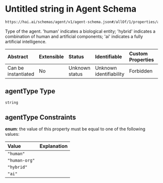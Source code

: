 # Untitled string in Agent Schema

```txt
https://hai.ai/schemas/agent/v1/agent-schema.json#/allOf/1/properties/agentType
```

Type of the agent. 'human' indicates a biological entity; 'hybrid' indicates a combination of human and artificial components; 'ai' indicates a fully artificial intelligence.

| Abstract            | Extensible | Status         | Identifiable            | Custom Properties | Additional Properties | Access Restrictions | Defined In                                                                             |
| :------------------ | :--------- | :------------- | :---------------------- | :---------------- | :-------------------- | :------------------ | :------------------------------------------------------------------------------------- |
| Can be instantiated | No         | Unknown status | Unknown identifiability | Forbidden         | Allowed               | none                | [agent.schema.json\*](../../schemas/agent/v1/agent.schema.json "open original schema") |

## agentType Type

`string`

## agentType Constraints

**enum**: the value of this property must be equal to one of the following values:

| Value         | Explanation |
| :------------ | :---------- |
| `"human"`     |             |
| `"human-org"` |             |
| `"hybrid"`    |             |
| `"ai"`        |             |
